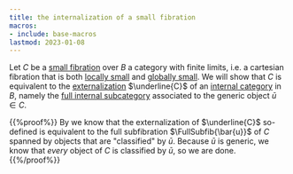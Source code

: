 ```yaml
---
title: the internalization of a small fibration
macros:
- include: base-macros
lastmod: 2023-01-08
---
```


Let $C$ be a [small fibration](frct-001Q) over $B$ a category with finite limits, i.e. a cartesian fibration that is both [locally small](frct-001B) and [globally small](frct-000P). We will show that $C$ is equivalent to the [externalization](frct-000V) $\underline{C}$ of an [internal category](frct-001A) in $B$, namely the [full internal subcategory](frct-0011) associated to the generic object $\bar{u}\in C$.

{{%proof%}}
By [](frct-001S) we know that the externalization of $\underline{C}$ so-defined
is equivalent to the full subfibration $\FullSubfib{\bar{u}}$ of $C$ spanned by
objects that are "classified" by $\bar{u}$. Because $\bar{u}$ is generic, we
know that *every* object of $C$ is classified by $\bar{u}$, so we are done.
{{%/proof%}}
